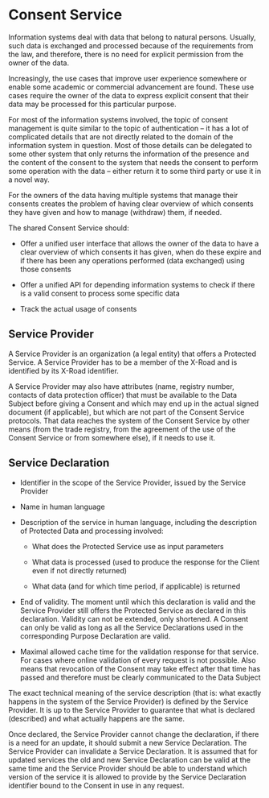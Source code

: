 # Consent Service


Information systems deal with data that belong to natural persons. Usually, such
data is exchanged and processed because of the requirements from the law, and
therefore, there is no need for explicit permission from the owner of the data.

Increasingly, the use cases that improve user experience somewhere or enable some
academic or commercial advancement are found. These use cases require the owner
of the data to express explicit consent that their data may be processed for
this particular purpose.

For most of the information systems involved, the topic of consent management is
quite similar to the topic of authentication – it has a lot of complicated
details that are not directly related to the domain of the information system in
question. Most of those details can be delegated to some other system that only
returns the information of the presence and the content of the consent to the
system that needs the consent to perform some operation with the data – either
return it to some third party or use it in a novel way.

For the owners of the data having multiple systems that manage their consents
creates the problem of having clear overview of which consents they have given
and how to manage (withdraw) them, if needed.

The shared Consent Service should:

- Offer a unified user interface that allows the owner of the data to have a
  clear overview of which consents it has given, when do these expire and if
  there has been any operations performed (data exchanged) using those consents

- Offer a unified API for depending information systems to check if there is a
  valid consent to process some specific data

- Track the actual usage of consents


Service Provider
-----


A Service Provider is an organization (a legal entity) that offers a Protected
Service. A Service Provider has to be a member of the X-Road and is identified
by its X-Road identifier.

A Service Provider may also have attributes (name, registry number, contacts of
data protection officer) that must be available to the Data Subject before
giving a Consent and which may end up in the actual signed document (if
applicable), but which are not part of the Consent Service protocols. That data
reaches the system of the Consent Service by other means (from the trade
registry, from the agreement of the use of the Consent Service or from somewhere
else), if it needs to use it.


Service Declaration
-----

- Identifier in the scope of the Service Provider, issued by the Service
  Provider

- Name in human language

- Description of the service in human language, including the description of
  Protected Data and processing involved:

  - What does the Protected Service use as input parameters

  - What data is processed (used to produce the response for the Client even if
    not directly returned)

  - What data (and for which time period, if applicable) is returned

- End of validity. The moment until which this declaration is valid and the
  Service Provider still offers the Protected Service as declared in this
  declaration. Validity can not be extended, only shortened. A Consent can only
  be valid as long as all the Service Declarations used in the corresponding
  Purpose Declaration are valid.

- Maximal allowed cache time for the validation response for that service. For
  cases where online validation of every request is not possible. Also means
  that revocation of the Consent may take effect after that time has passed and
  therefore must be clearly communicated to the Data Subject

The exact technical meaning of the service description (that is: what exactly
happens in the system of the Service Provider) is defined by the Service
Provider. It is up to the Service Provider to guarantee that what is declared
(described) and what actually happens are the same.

Once declared, the Service Provider cannot change the declaration, if there is a
need for an update, it should submit a new Service Declaration. The Service
Provider can invalidate a Service Declaration. It is assumed that for updated
services the old and new Service Declaration can be valid at the same time and
the Service Provider should be able to understand which version of the service
it is allowed to provide by the Service Declaration identifier bound to the
Consent in use in any request.


